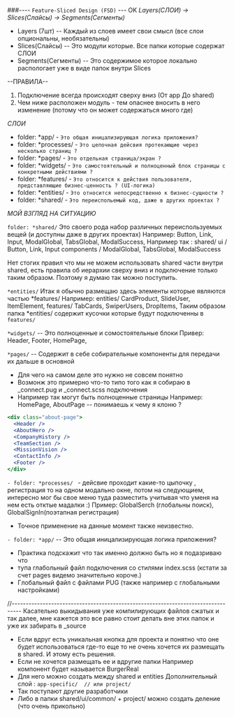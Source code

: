 ###---- `Feature-Sliced Design (FSD)` --- OK
*Layers(СЛОИ) -> Slices(Слайсы) -> Segments(Сегменты)*
- Layers (7шт) -- Каждый из слоев имеет свои смысл (все слои опциональны, необязательны)
- Slices(Слайсы) -- Это модули которые. Все папки которые содержат СЛОИ
- Segments(Сегменты) -- Это содержимое которое локально распологает уже в виде папок внутри Slices

<!-------------------------------------------------------------------------------------------->
--ПРАВИЛА--
1. Подключение всегда происходят сверху вниз (От app До shared)
2. Чем ниже расположен модуль - тем опаснее вносить в него изменение (потому что он может содержаться много где)
<!-------------------------------------------------------------------------------------------->


*СЛОИ*
- folder: *app/ - `Это общая иницализирующая логика приложения?`
- folder: *processes/ - `Это цепочная дейсвия протекающие через несколько страниц ?`
- folder: *pages/ - `Это отдельная страница/экран ?`
- folder: *widgets/ - `Это самостоятельный и полноценный блок страницы с конкретными действиями ?`
- folder: *features/ - `Это относится к действия пользователя, представляющие бизнес-ценность ? (UI-логика)`
- folder: *entities/ - `Это относится непосредственно к бизнес-сущности ?`
- folder: *shared/ - `Это переиспольемый код, даже в других проектах ?`

<!-------------------------------------------------------------------------------------------->


*МОЙ ВЗГЛЯД НА СИТУАЦИЮ*

`folder: *shared/` 
  Это своего рода набор различных переиспользуемых вещей (и доступны даже в других проектах)
  Например: 
    Button, Link, Input, 
    ModalGlobal, TabsGlobal, ModalSuccess,
  Например так :
    shared/
      ui / Button, Link, Input
      components / ModalGlobal, TabsGlobal, ModalSuccess

Нет стогих правил что мы не можем использовать shared части внутри shared, есть правила об иерархии сверху вниз и подключение только таким образом. Поэтому я думаю так можно поступить.

`*entities/` 
  Итак я обычно размещаю здесь элементы которые являются частью *features/
  Например: 
    entities/  CardProduct, SlideUser, ItemElement,
    features/ TabCards, SwiperUsers, DropItems,
  Таким образом папка *entities/ содержит кусочки которые будут подключенны в `features/`

`*widgets/` -- Это полноценные и сомостоятельные блоки 
  Привер: Header, Footer, HomePage,

`*pages/` -- 
  Содержит в себе собирательные компоненты для передачи их дальше в основной 
  - Для чего на самом деле это нужно не совсем понятно 
  - Возмонж это примерно что-то типо того как я собираю в _connect.pug и _сonnect.scss подключения 
  - Например так могут быть полноценные страницы 
  Например: HomePage, AboutPage -- понимаешь к чему я клоню ? 
  ```jsx
  <div class="about-page">
    <Header />
    <AboutHero />
    <CompanyHistory />
    <TeamSection />
    <MissionVision />
    <ContactInfo />
    <Footer />
  </div>
  ```

`- folder: *processes/ ` - дейсвие проходит какие-то цыпочку , регистрация то на одном модально окне, потом на следующием, интересно мог бы свое меню туда разместить учитывая что уменя на нем есть отктые мадалки :)
  Пример: GlobalSerch (глобальны поиск), GlobalSignIn(поэтапная регистрация)
  - Точное применение на данные момент также неизвестно.
 

`- folder: *app/` -- Это общая иницализирующая логика приложения? 
- Практика подскажит что так именно должно быть но я подазриваю что
- тупа глабольный файл подключения со стилями index.scss (кстати за счет pages видемо значительно короче.)
- Глобальный файл с файлами PUG (также например с глобальными настройками)


//---------------------------------------------------------------------------------
  Касательно выкидывания уже компилирующих файлов сжатых и так далее, 
  мне кажется это все равно стоит делать вне этих папок и уже их забирать в _source

- Если вдруг есть уникальная кнопка для проекта и понятно что оне будет использоваться где-то еще то не очень хочется их размещать в shared. И этому есть решения. 
- Если не хочется размещать ее и вдругие папки Например компонент будет называется  BurgerReal
- Для него можно создать между shared и entities Дополнительный слой : `app-specific/  // или project/`
- Так поступают другие разработчики
- Либо в папки shared/ui/common/ + project/ можно создать деление (что очень прикольно)


